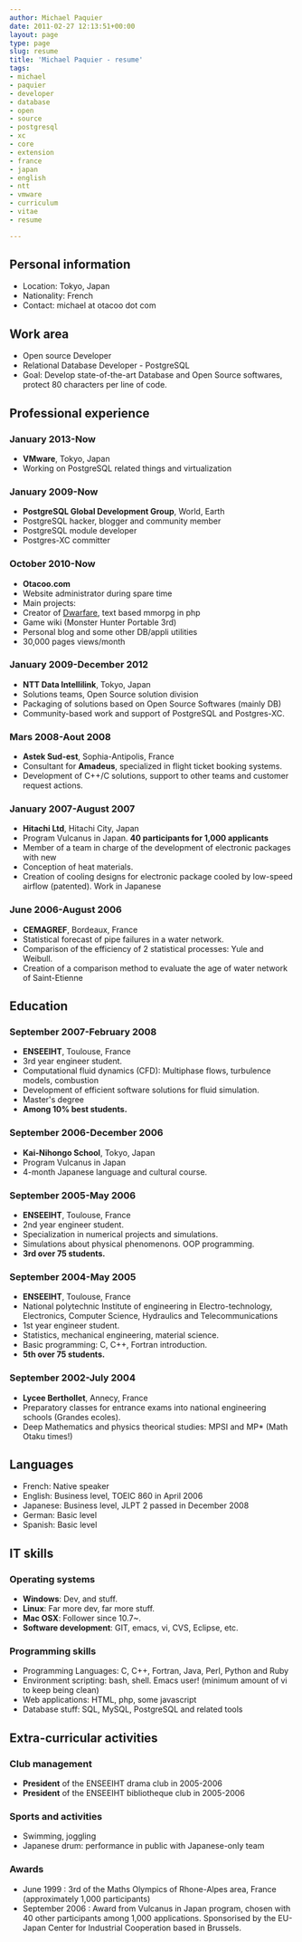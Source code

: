 ```yaml
---
author: Michael Paquier
date: 2011-02-27 12:13:51+00:00
layout: page
type: page
slug: resume
title: 'Michael Paquier - resume'
tags:
- michael
- paquier
- developer
- database
- open
- source
- postgresql
- xc
- core
- extension
- france
- japan
- english
- ntt
- vmware
- curriculum
- vitae
- resume

---
```


Personal information
--------------------

  * Location: Tokyo, Japan
  * Nationality: French
  * Contact: michael at otacoo dot com

Work area
---------

  * Open source Developer
  * Relational Database Developer - PostgreSQL
  * Goal: Develop state-of-the-art Database and Open Source softwares,
protect 80 characters per line of code.

Professional experience
-----------------------

### January 2013-Now

  * **VMware**, Tokyo, Japan
  * Working on PostgreSQL related things and virtualization

### January 2009-Now

  * **PostgreSQL Global Development Group**, World, Earth
  * PostgreSQL hacker, blogger and community member
  * PostgreSQL module developer
  * Postgres-XC committer

### October 2010-Now

  * **Otacoo.com**
  * Website administrator during spare time
  * Main projects:
   * Creator of [Dwarfare](http://dwarfare.otacoo.com), text based mmorpg
in php
   * Game wiki (Monster Hunter Portable 3rd)
   * Personal blog and some other DB/appli utilities
   * 30,000 pages views/month

### January 2009-December 2012

  * **NTT Data Intellilink**, Tokyo, Japan
  * Solutions teams, Open Source solution division
  * Packaging of solutions based on Open Source Softwares (mainly DB)
  * Community-based work and support of PostgreSQL and Postgres-XC.

### Mars 2008-Aout 2008

  * **Astek Sud-est**, Sophia-Antipolis, France
  * Consultant for **Amadeus**, specialized in flight ticket booking
systems.
  * Development of C++/C solutions, support to other teams and customer
request actions.

### January 2007-August 2007

  * **Hitachi Ltd**, Hitachi City, Japan
  * Program Vulcanus in Japan. **40 participants for 1,000 applicants**
  * Member of a team in charge of the development of electronic packages
with new
  * Conception of heat materials.
  * Creation of cooling designs for electronic package cooled by low-speed
airflow (patented). Work in Japanese

### June 2006-August 2006

  * **CEMAGREF**, Bordeaux, France
  * Statistical forecast of pipe failures in a water network.
  * Comparison of the efficiency of 2 statistical processes: Yule and Weibull.
  * Creation of a comparison method to evaluate the age of water network of
Saint-Etienne

Education
---------

### September 2007-February 2008

  * **ENSEEIHT**, Toulouse, France
  * 3rd year engineer student.
  * Computational fluid dynamics (CFD): Multiphase flows, turbulence models,
combustion
  * Development of efficient software solutions for fluid simulation.
  * Master's degree
  * **Among 10% best students.**

### September 2006-December 2006

  * **Kai-Nihongo School**, Tokyo, Japan
  * Program Vulcanus in Japan
  * 4-month Japanese language and cultural course.

### September 2005-May 2006

  * **ENSEEIHT**, Toulouse, France
  * 2nd year engineer student.
  * Specialization in numerical projects and simulations.
  * Simulations about physical phenomenons. OOP programming.
  * **3rd over 75 students.**

### September 2004-May 2005

  * **ENSEEIHT**, Toulouse, France
  * National polytechnic Institute of engineering in Electro-technology,
Electronics, Computer Science, Hydraulics and Telecommunications
  * 1st year engineer student.
  * Statistics, mechanical engineering, material science.
  * Basic programming: C, C++, Fortran introduction.
  * **5th over 75 students.**

### September 2002-July 2004

  * **Lycee Berthollet**, Annecy, France
  * Preparatory classes for entrance exams into national engineering
schools (Grandes ecoles).
  * Deep Mathematics and physics theorical studies: MPSI and MP* (Math
Otaku times!)

Languages
---------

  * French: Native speaker
  * English: Business level, TOEIC 860 in April 2006
  * Japanese: Business level, JLPT 2 passed in December 2008
  * German: Basic level
  * Spanish: Basic level

IT skills
---------

### Operating systems

  * **Windows**: Dev, and stuff.
  * **Linux**: Far more dev, far more stuff.
  * **Mac OSX**: Follower since 10.7~.
  * **Software development**: GIT, emacs, vi, CVS, Eclipse, etc.

### Programming skills

  * Programming Languages: C, C++, Fortran, Java, Perl, Python and Ruby
  * Environment scripting: bash, shell. Emacs user! (minimum amount of vi
to keep being clean)
  * Web applications: HTML, php, some javascript
  * Database stuff: SQL, MySQL, PostgreSQL and related tools

Extra-curricular activities
---------------------------

### Club management

  * **President** of the ENSEEIHT drama club in 2005-2006
  * **President** of the ENSEEIHT bibliotheque club in 2005-2006

### Sports and activities

  * Swimming, joggling
  * Japanese drum: performance in public with Japanese-only team

### Awards

  * June 1999 : 3rd of the Maths Olympics of Rhone-Alpes area, France
(approximately 1,000 participants)
  * September 2006 : Award from Vulcanus in Japan program, chosen with
40 other participants among 1,000 applications. Sponsorised by the EU-Japan
Center for Industrial Cooperation based in Brussels.

